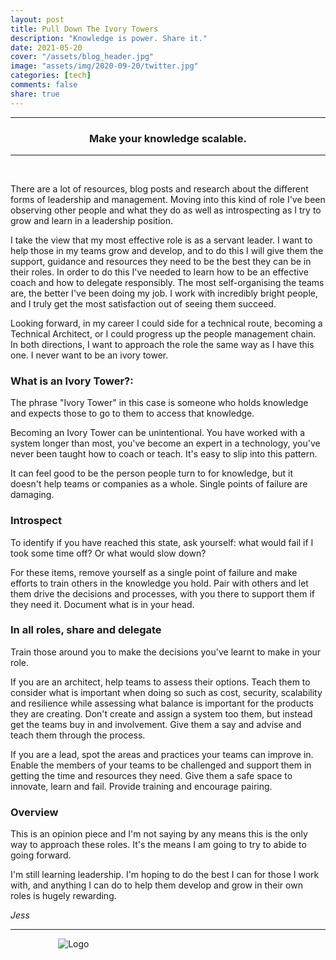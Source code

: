 ```yaml
---
layout: post
title: Pull Down The Ivory Towers
description: "Knowledge is power. Share it."
date: 2021-05-20
cover: "/assets/blog_header.jpg"
image: "assets/img/2020-09-20/twitter.jpg"
categories: [tech]
comments: false
share: true
---
```


----
<center>
<h3> Make your knowledge scalable. </h3>
</center>

---
<br/>

There are a lot of resources, blog posts and research about the different forms of leadership and management. Moving into this kind of role I've been observing other people and what they do as well as introspecting as I try to grow and learn in a leadership position. 

I take the view that my most effective role is as a servant leader. I want to help those in my teams grow and develop, and to do this I will give them the support, guidance and resources they need to be the best they can be in their roles. In order to do this I've needed to learn how to be an effective coach and how to delegate responsibly. The most self-organising the teams are, the better I've been doing my job. I work with incredibly bright people, and I truly get the most satisfaction out of seeing them succeed.

Looking forward, in my career I could side for a technical route, becoming a Technical Architect, or I could progress up the people management chain. In both directions, I want to approach the role the same way as I have this one. I never want to be an ivory tower.

### What is an Ivory Tower?:
The phrase "Ivory Tower" in this case is someone who holds knowledge and expects those to go to them to access that knowledge.

Becoming an Ivory Tower can be unintentional. You have worked with a system longer than most, you've become an expert in a technology, you've never been taught how to coach or teach. It's easy to slip into this pattern. 

It can feel good to be the person people turn to for knowledge, but it doesn't help teams or companies as a whole. Single points of failure are damaging.

### Introspect
To identify if you have reached this state, ask yourself: what would fail if I took some time off? Or what would slow down?

For these items, remove yourself as a single point of failure and make efforts to train others in the knowledge you hold. Pair with others and let them drive the decisions and processes, with you there to support them if they need it. Document what is in your head. 

### In all roles, share and delegate
Train those around you to make the decisions you've learnt to make in your role. 

If you are an architect, help teams to assess their options. Teach them to consider what is important when doing so such as cost, security, scalability and resilience while assessing what balance is important for the products they are creating. Don't create and assign a system too them, but instead get the teams buy in and involvement. Give them a say and advise and teach them through the process. 

If you are a lead, spot the areas and practices your teams can improve in. Enable the members of your teams to be challenged and support them in getting the time and resources they need. Give them a safe space to innovate, learn and fail. Provide training and encourage pairing. 

### Overview
This is an opinion piece and I'm not saying by any means this is the only way to approach these roles. It's the means I am going to try to abide to going forward. 

I'm still learning leadership. I'm hoping to do the best I can for those I work with, and anything I can do to help them develop and grow in their own roles is hugely rewarding. 

_Jess_

---

<div style="text-align:center; width:20%; margin-left: 10%;" markdown="1">
<img src="{{site.baseurl}}/assets/img/logo.png" alt="Logo">
</div>
